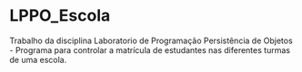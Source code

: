 # LPPO_Escola
Trabalho da disciplina Laboratorio de Programação Persistência de Objetos - Programa para controlar a matrícula de estudantes nas diferentes turmas de uma escola.
